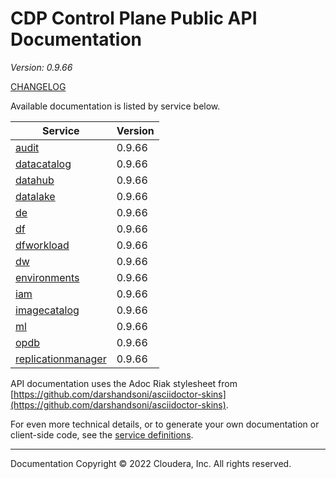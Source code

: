 # CDP Control Plane Public API Documentation

*Version: 0.9.66*

[CHANGELOG](CHANGELOG.md)

Available documentation is listed by service below.

| Service | Version |
| --- | --- |
| [audit](./audit/index.html) | 0.9.66 |
| [datacatalog](./datacatalog/index.html) | 0.9.66 |
| [datahub](./datahub/index.html) | 0.9.66 |
| [datalake](./datalake/index.html) | 0.9.66 |
| [de](./de/index.html) | 0.9.66 |
| [df](./df/index.html) | 0.9.66 |
| [dfworkload](./dfworkload/index.html) | 0.9.66 |
| [dw](./dw/index.html) | 0.9.66 |
| [environments](./environments/index.html) | 0.9.66 |
| [iam](./iam/index.html) | 0.9.66 |
| [imagecatalog](./imagecatalog/index.html) | 0.9.66 |
| [ml](./ml/index.html) | 0.9.66 |
| [opdb](./opdb/index.html) | 0.9.66 |
| [replicationmanager](./replicationmanager/index.html) | 0.9.66 |

API documentation uses the Adoc Riak stylesheet from
[https://github.com/darshandsoni/asciidoctor-skins](https://github.com/darshandsoni/asciidoctor-skins).

For even more technical details, or to generate your own documentation or client-side code, see the
[service definitions](swagger/).

----

Documentation Copyright © 2022 Cloudera, Inc. All rights reserved.

